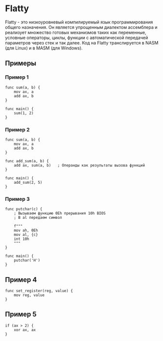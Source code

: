 # Flatty
Flatty - это низкоуровневый компилируемый язык программирования общего назначения. Он является упрощенным диалектом ассемблера и реализует множество готовых механизмов таких как переменные, условные операторы, циклы, функции с автоматической передачей параметров через стек и так далее. Код на Flatty транслируется в NASM (для Linux) и в MASM (для Windows).

## Примеры
### Пример 1
```
func sum(a, b) {
	mov ax, a
	add ax, b
}

func main() {
	sum(1, 2)
}
```

### Пример 2
```
func sum(a, b) {
	mov ax, a
	add ax, b
}

func add_sum(a, b) {
	add ax, sum(a, b)	; Операнды как результаты вызова функций
}

func main() {
	add_sum(2, 5)
}
```

### Пример 3
```
func putchar(c) {
	; Вызываем функцию 0Eh прерывания 10h BIOS
	; В al передаем символ

	f"""
	mov ah, 0Eh
	mov al, {c}
	int 10h
	"""
}

func main() {
	putchar('H')
}
```

## Пример 4
```
func set_register(reg, value) {
	mov reg, value
}
```

## Пример 5
```
if (ax > 2) {
	xor ax, ax
}
```